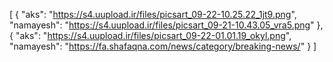 [
  {
    "aks": "https://s4.uupload.ir/files/picsart_09-22-10.25.22_1jt9.png",
    "namayesh": "https://s4.uupload.ir/files/picsart_09-21-10.43.05_vra5.png"
  },
  {
    "aks": "https://s4.uupload.ir/files/picsart_09-22-01.01.19_okyl.png",
    "namayesh": "https://fa.shafaqna.com/news/category/breaking-news/"
  }
]
